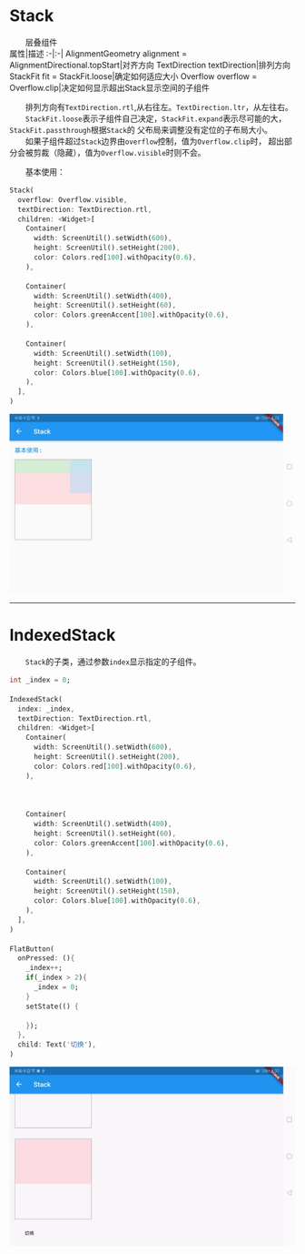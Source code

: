 # Stack
&emsp;&emsp;层叠组件  
属性|描述
:-|:-|
AlignmentGeometry alignment = AlignmentDirectional.topStart|对齐方向
TextDirection textDirection|排列方向
StackFit fit = StackFit.loose|确定如何适应大小
Overflow overflow = Overflow.clip|决定如何显示超出Stack显示空间的子组件

&emsp;&emsp;排列方向有```TextDirection.rtl```,从右往左。```TextDirection.ltr```，从左往右。  
&emsp;&emsp;```StackFit.loose```表示子组件自己决定，```StackFit.expand```表示尽可能的大，```StackFit.passthrough```根据```Stack```的
父布局来调整没有定位的子布局大小。  
&emsp;&emsp;如果子组件超过```Stack```边界由```overflow```控制，值为```Overflow.clip```时，
超出部分会被剪裁（隐藏），值为```Overflow.visible```时则不会。  

&emsp;&emsp;基本使用：  
```dart
Stack(
  overflow: Overflow.visible,
  textDirection: TextDirection.rtl,
  children: <Widget>[
    Container(
      width: ScreenUtil().setWidth(600),
      height: ScreenUtil().setHeight(200),
      color: Colors.red[100].withOpacity(0.6),
    ),

    Container(
      width: ScreenUtil().setWidth(400),
      height: ScreenUtil().setHeight(60),
      color: Colors.greenAccent[100].withOpacity(0.6),
    ),

    Container(
      width: ScreenUtil().setWidth(100),
      height: ScreenUtil().setHeight(150),
      color: Colors.blue[100].withOpacity(0.6),
    ),
  ],
)
```

![图片示例](https://github.com/gneL1/Flutter-/blob/master/%E7%BB%84%E4%BB%B6%E7%9A%84%E4%BD%BF%E7%94%A8/photos/Stack/Stack.jpg)

***

# IndexedStack
&emsp;&emsp;```Stack```的子类，通过参数```index```显示指定的子组件。

```dart
int _index = 0;

IndexedStack(
  index: _index,
  textDirection: TextDirection.rtl,
  children: <Widget>[
    Container(
      width: ScreenUtil().setWidth(600),
      height: ScreenUtil().setHeight(200),
      color: Colors.red[100].withOpacity(0.6),
    ),



    Container(
      width: ScreenUtil().setWidth(400),
      height: ScreenUtil().setHeight(60),
      color: Colors.greenAccent[100].withOpacity(0.6),
    ),

    Container(
      width: ScreenUtil().setWidth(100),
      height: ScreenUtil().setHeight(150),
      color: Colors.blue[100].withOpacity(0.6),
    ),
  ],
)

FlatButton(
  onPressed: (){
    _index++;
    if(_index > 2){
      _index = 0;
    }
    setState(() {

    });
  },
  child: Text('切换'),
)

```

![图片示例](https://github.com/gneL1/Flutter-/blob/master/%E7%BB%84%E4%BB%B6%E7%9A%84%E4%BD%BF%E7%94%A8/photos/Stack/IndexedStack.gif)


